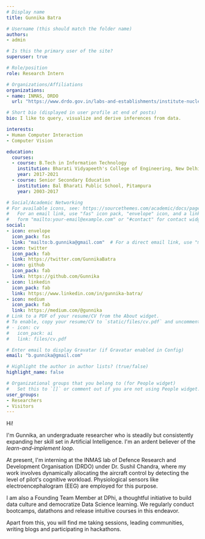 ```yaml
---
# Display name
title: Gunnika Batra

# Username (this should match the folder name)
authors:
- admin

# Is this the primary user of the site?
superuser: true

# Role/position
role: Research Intern  

# Organizations/Affiliations
organizations:
- name: INMAS, DRDO
  url: "https://www.drdo.gov.in/labs-and-establishments/institute-nuclear-medicine-allied-sciences-inmas"

# Short bio (displayed in user profile at end of posts)
bio: I like to query, visualize and derive inferences from data.

interests:
- Human Computer Interaction
- Computer Vision

education:
  courses:
  - course: B.Tech in Information Technology
    institution: Bharati Vidyapeeth's College of Engineering, New Delhi (Under Guru Gobind Singh Indraprastha University)
    year: 2017-2021
  - course: Senior Secondary Education
    institution: Bal Bharati Public School, Pitampura
    year: 2003-2017

# Social/Academic Networking
# For available icons, see: https://sourcethemes.com/academic/docs/page-builder/#icons
#   For an email link, use "fas" icon pack, "envelope" icon, and a link in the
#   form "mailto:your-email@example.com" or "#contact" for contact widget.
social:
- icon: envelope
  icon_pack: fas
  link: "mailto:b.gunnika@gmail.com"  # For a direct email link, use "mailto:test@example.org".
- icon: twitter
  icon_pack: fab
  link: https://twitter.com/GunnikaBatra
- icon: github
  icon_pack: fab
  link: https://github.com/Gunnika
- icon: linkedin
  icon_pack: fab
  link: https://www.linkedin.com/in/gunnika-batra/
- icon: medium
  icon_pack: fab
  link: https://medium.com/@gunnika
# Link to a PDF of your resume/CV from the About widget.
# To enable, copy your resume/CV to `static/files/cv.pdf` and uncomment the lines below.
# - icon: cv
#   icon_pack: ai
#   link: files/cv.pdf

# Enter email to display Gravatar (if Gravatar enabled in Config)
email: "b.gunnika@gmail.com"

# Highlight the author in author lists? (true/false)
highlight_name: false

# Organizational groups that you belong to (for People widget)
#   Set this to `[]` or comment out if you are not using People widget.
user_groups:
- Researchers
- Visitors
---
```


Hi! 

I'm Gunnika, an undergraduate researcher who is steadily but consistently expanding her skill set in Artificial Intelligence. I'm an ardent believer of the *learn-and-implement loop*.

At present, I'm interning at the INMAS lab of Defence Research and Development Organisation (DRDO) under Dr. Sushil Chandra, where my work involves dynamically allocating the aircraft control by detecting the level of pilot's cognitive workload. Physiological sensors like electroencephalogram (EEG) are employed for this purpose.  

I am also a Founding Team Member at DPhi, a thoughtful initiative to build data culture and democratize Data Science learning. We regularly conduct bootcamps, datathons and release intuitive courses in this endeavor. 

Apart from this, you will find me taking sessions, leading communities, writing blogs and participating in hackathons. 

